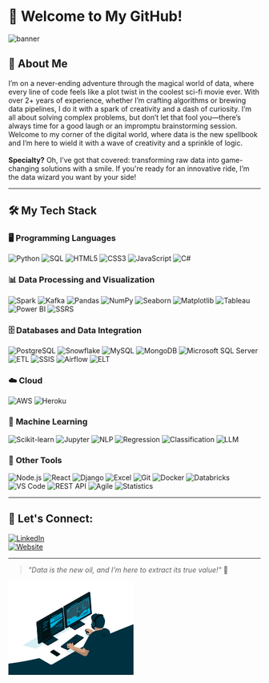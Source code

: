 # 💫 Welcome to My GitHub!

![banner](https://source.unsplash.com/1600x400/?data,analytics)

## 👋 About Me
<p>I’m on a never-ending adventure through the magical world of data, where every line of code feels like a plot twist in the coolest sci-fi movie ever. With over 2+ years of experience, whether I’m crafting algorithms or brewing data pipelines, I do it with a spark of creativity and a dash of curiosity. I’m all about solving complex problems, but don’t let that fool you—there’s always time for a good laugh or an impromptu brainstorming session. Welcome to my corner of the digital world, where data is the new spellbook and I’m here to wield it with a wave of creativity and a sprinkle of logic. <br></br><strong>Specialty?</strong> Oh, I’ve got that covered: transforming raw data into game-changing solutions with a smile. If you're ready for an innovative ride, I’m the data wizard you want by your side!</p>

---

## 🛠️ My Tech Stack

### 🖥️ **Programming Languages**  
![Python](https://img.shields.io/badge/Python-%2314354C.svg?logo=python&logoColor=white) 
![SQL](https://img.shields.io/badge/SQL-%2307405e.svg?logo=MySQL&logoColor=white)
![HTML5](https://img.shields.io/badge/HTML5-%23E34F26.svg?logo=html5&logoColor=white)
![CSS3](https://img.shields.io/badge/CSS3-%231572B6.svg?logo=css3&logoColor=white)
![JavaScript](https://img.shields.io/badge/JavaScript-%23F7DF1E.svg?logo=javascript&logoColor=black)
![C#](https://img.shields.io/badge/C%23-%23239120.svg?logo=c-sharp&logoColor=white)

### 📊 **Data Processing and Visualization**  
![Spark](https://img.shields.io/badge/Spark-%23E25A1C.svg?logo=apachespark&logoColor=white) 
![Kafka](https://img.shields.io/badge/Kafka-%2320232a.svg?logo=apachekafka&logoColor=white) 
![Pandas](https://img.shields.io/badge/Pandas-%23150458.svg?logo=pandas&logoColor=white) 
![NumPy](https://img.shields.io/badge/NumPy-%23013243.svg?logo=numpy&logoColor=white) 
![Seaborn](https://img.shields.io/badge/Seaborn-%234C6EF5.svg?logo=seaborn&logoColor=white)
![Matplotlib](https://img.shields.io/badge/Matplotlib-%23384D54.svg?logo=matplotlib&logoColor=white)
![Tableau](https://img.shields.io/badge/Tableau-%2300599C.svg?logo=tableau&logoColor=white)
![Power BI](https://img.shields.io/badge/Power%20BI-F2C811.svg?logo=powerbi&logoColor=black&style=flat-square)
![SSRS](https://img.shields.io/badge/SSRS-%2320232a.svg?logoColor=white)

### 🗄️ **Databases and Data Integration**  
![PostgreSQL](https://img.shields.io/badge/PostgreSQL-%23316192.svg?logo=postgresql&logoColor=white)
![Snowflake](https://img.shields.io/badge/Snowflake-%2300D1FF.svg?logo=snowflake&logoColor=white)
![MySQL](https://img.shields.io/badge/MySQL-%2300f.svg?logo=mysql&logoColor=white)
![MongoDB](https://img.shields.io/badge/MongoDB-%2347A248.svg?logo=mongodb&logoColor=white)
![Microsoft SQL Server](https://img.shields.io/badge/SQL%20Server-%23CC2927.svg?logo=microsoft-sql-server&logoColor=white)
![ETL](https://img.shields.io/badge/ETL-%2320232a.svg?logoColor=white)
![SSIS](https://img.shields.io/badge/SSIS-%2320232a.svg?logoColor=white)
![Airflow](https://img.shields.io/badge/Airflow-%2320232a.svg?logo=apache-airflow&logoColor=017CEE)
![ELT](https://img.shields.io/badge/ELT-%2320232a.svg?logoColor=white)

### ☁️ **Cloud**  
![AWS](https://img.shields.io/badge/AWS-%23FF9900.svg?logo=amazon-aws&logoColor=white)
![Heroku](https://img.shields.io/badge/Heroku-%23430098.svg?logo=heroku&logoColor=white)

### 🧠 **Machine Learning**
![Scikit-learn](https://img.shields.io/badge/Scikit%20Learn-%23F7931E.svg?logo=scikit-learn&logoColor=white)
![Jupyter](https://img.shields.io/badge/Jupyter-%23F37626.svg?logo=jupyter&logoColor=white)
![NLP](https://img.shields.io/badge/NLP-%2320232a.svg?logoColor=white)
![Regression](https://img.shields.io/badge/Regression-%2300f.svg?logoColor=white)
![Classification](https://img.shields.io/badge/Classification-%2320232a.svg?logoColor=white)
![LLM](https://img.shields.io/badge/LLM-%23000.svg?logo=OpenAI&logoColor=white)

### 🔧 **Other Tools**  
![Node.js](https://img.shields.io/badge/Node.js-%23339933.svg?logo=node-dot-js&logoColor=white)
![React](https://img.shields.io/badge/React-%2320232a.svg?logo=react&logoColor=61DAFB)
![Django](https://img.shields.io/badge/Django-%23092E20.svg?logo=django&logoColor=white)
![Excel](https://img.shields.io/badge/Excel-%23217346.svg?logo=microsoft-excel&logoColor=white)
![Git](https://img.shields.io/badge/Git-%23F05032.svg?logo=git&logoColor=white)
![Docker](https://img.shields.io/badge/Docker-%232496ED.svg?logo=docker&logoColor=white)
![Databricks](https://img.shields.io/badge/Databricks-%23FF3621.svg?logo=databricks&logoColor=white)
![VS Code](https://img.shields.io/badge/VS%20Code-%23007ACC.svg?logo=visual-studio-code&logoColor=white)
![REST API](https://img.shields.io/badge/REST-API-%23000000.svg?logoColor=white)
![Agile](https://img.shields.io/badge/Agile-%2316a085.svg?logoColor=white)
![Statistics](https://img.shields.io/badge/Statistics-%230A0A0A.svg?logoColor=white)

---

## 🔗 Let's Connect:
[![LinkedIn](https://img.shields.io/badge/LinkedIn-%230077B5.svg?logo=linkedin&logoColor=white)](https://linkedin.com/in/vishvesh-dumbre-456756197)  
[![Website](https://img.shields.io/badge/Portfolio-Website-green)](https://vishveshdumbre.netlify.app)

---

> *"Data is the new oil, and I’m here to extract its true value!"* 🚀




<img src="https://github.com/Vd1299/Vd1299/blob/main/GIF.gif" width="250" />
